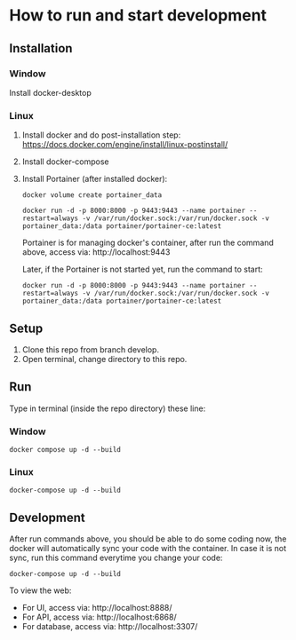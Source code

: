 # How to run and start development

## Installation
### Window
Install docker-desktop

### Linux
1. Install docker and do post-installation step: https://docs.docker.com/engine/install/linux-postinstall/ 
2. Install docker-compose
3. Install Portainer (after installed docker): 
    ```
    docker volume create portainer_data
    ```
    ```
    docker run -d -p 8000:8000 -p 9443:9443 --name portainer --restart=always -v /var/run/docker.sock:/var/run/docker.sock -v portainer_data:/data portainer/portainer-ce:latest
    ```
    Portainer is for managing docker's container, after run the command above, access via: http://localhost:9443

    Later, if the Portainer is not started yet, run the command to start:
    ```
    docker run -d -p 8000:8000 -p 9443:9443 --name portainer --restart=always -v /var/run/docker.sock:/var/run/docker.sock -v portainer_data:/data portainer/portainer-ce:latest
    ```

## Setup
1. Clone this repo from branch develop.
2. Open terminal, change directory to this repo.


## Run
Type in terminal (inside the repo directory) these line:

### Window
    docker compose up -d --build

### Linux
    docker-compose up -d --build


## Development
After run commands above, you should be able to do some coding now, the docker will automatically sync your code with the container. In case it is not sync, run this command everytime you change your code:
``` 
docker-compose up -d --build 
```
To view the web:
- For UI, access via: http://localhost:8888/
- For API, access via: http://localhost:6868/
- For database, access via: http://localhost:3307/